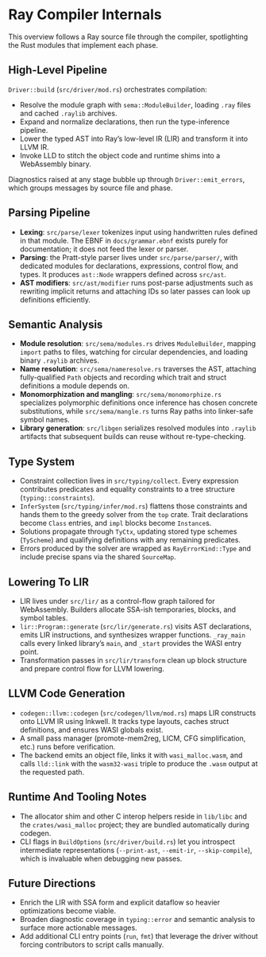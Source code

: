 # Ray Compiler Internals

This overview follows a Ray source file through the compiler, spotlighting the Rust modules that implement each phase.

## High-Level Pipeline
`Driver::build` (`src/driver/mod.rs`) orchestrates compilation:
- Resolve the module graph with `sema::ModuleBuilder`, loading `.ray` files and cached `.raylib` archives.
- Expand and normalize declarations, then run the type-inference pipeline.
- Lower the typed AST into Ray’s low-level IR (LIR) and transform it into LLVM IR.
- Invoke LLD to stitch the object code and runtime shims into a WebAssembly binary.

Diagnostics raised at any stage bubble up through `Driver::emit_errors`, which groups messages by source file and phase.

## Parsing Pipeline
- **Lexing**: `src/parse/lexer` tokenizes input using handwritten rules defined in that module. The EBNF in `docs/grammar.ebnf` exists purely for documentation; it does not feed the lexer or parser.
- **Parsing**: the Pratt-style parser lives under `src/parse/parser/`, with dedicated modules for declarations, expressions, control flow, and types. It produces `ast::Node` wrappers defined across `src/ast`.
- **AST modifiers**: `src/ast/modifier` runs post-parse adjustments such as rewriting implicit returns and attaching IDs so later passes can look up definitions efficiently.

## Semantic Analysis
- **Module resolution**: `src/sema/modules.rs` drives `ModuleBuilder`, mapping `import` paths to files, watching for circular dependencies, and loading binary `.raylib` archives.
- **Name resolution**: `src/sema/nameresolve.rs` traverses the AST, attaching fully-qualified `Path` objects and recording which trait and struct definitions a module depends on.
- **Monomorphization and mangling**: `src/sema/monomorphize.rs` specializes polymorphic definitions once inference has chosen concrete substitutions, while `src/sema/mangle.rs` turns Ray paths into linker-safe symbol names.
- **Library generation**: `src/libgen` serializes resolved modules into `.raylib` artifacts that subsequent builds can reuse without re-type-checking.

## Type System
- Constraint collection lives in `src/typing/collect`. Every expression contributes predicates and equality constraints to a tree structure (`typing::constraints`).
- `InferSystem` (`src/typing/infer/mod.rs`) flattens those constraints and hands them to the greedy solver from the `top` crate. Trait declarations become `Class` entries, and `impl` blocks become `Instance`s.
- Solutions propagate through `TyCtx`, updating stored type schemes (`TyScheme`) and qualifying definitions with any remaining predicates.
- Errors produced by the solver are wrapped as `RayErrorKind::Type` and include precise spans via the shared `SourceMap`.

## Lowering To LIR
- LIR lives under `src/lir/` as a control-flow graph tailored for WebAssembly. Builders allocate SSA-ish temporaries, blocks, and symbol tables.
- `lir::Program::generate` (`src/lir/generate.rs`) visits AST declarations, emits LIR instructions, and synthesizes wrapper functions. `_ray_main` calls every linked library’s `main`, and `_start` provides the WASI entry point.
- Transformation passes in `src/lir/transform` clean up block structure and prepare control flow for LLVM lowering.

## LLVM Code Generation
- `codegen::llvm::codegen` (`src/codegen/llvm/mod.rs`) maps LIR constructs onto LLVM IR using Inkwell. It tracks type layouts, caches struct definitions, and ensures WASI globals exist.
- A small pass manager (promote-mem2reg, LICM, CFG simplification, etc.) runs before verification.
- The backend emits an object file, links it with `wasi_malloc.wasm`, and calls `lld::link` with the `wasm32-wasi` triple to produce the `.wasm` output at the requested path.

## Runtime And Tooling Notes
- The allocator shim and other C interop helpers reside in `lib/libc` and the `crates/wasi_malloc` project; they are bundled automatically during codegen.
- CLI flags in `BuildOptions` (`src/driver/build.rs`) let you introspect intermediate representations (`--print-ast`, `--emit-ir`, `--skip-compile`), which is invaluable when debugging new passes.

## Future Directions
- Enrich the LIR with SSA form and explicit dataflow so heavier optimizations become viable.
- Broaden diagnostic coverage in `typing::error` and semantic analysis to surface more actionable messages.
- Add additional CLI entry points (`run`, `fmt`) that leverage the driver without forcing contributors to script calls manually.
